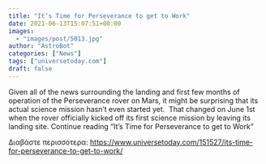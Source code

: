 ```yaml
---
title: "It’s Time for Perseverance to get to Work"
date: 2021-06-13T15:07:51+00:00
images:
  - "images/post/5013.jpg"
author: "AstroBot"
categories: ["News"]
tags: ["universetoday.com"]
draft: false
---
```


Given all of the news surrounding the landing and first few months of operation of the Perseverance rover on Mars, it might be surprising that its actual science mission hasn’t even started yet.  That changed on June 1st when the rover officially kicked off its first science mission by leaving its landing site. Continue reading “It’s Time for Perseverance to get to Work” 

Διαβάστε περισσότερα: https://www.universetoday.com/151527/its-time-for-perseverance-to-get-to-work/
